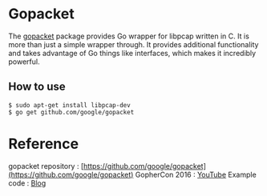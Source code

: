 # Gopacket
The [gopacket](https://github.com/google/gopacket) package provides Go wrapper for libpcap written in C. It is more than just a simple wrapper through. It provides additional functionality and takes advantage of Go things like interfaces, which makes it incredibly powerful.

## How to use
```
$ sudo apt-get install libpcap-dev
$ go get github.com/google/gopacket
```

# Reference
gopacket repository : [https://github.com/google/gopacket](https://github.com/google/gopacket)
GopherCon 2016 : [YouTube](https://youtu.be/APDnbmTKjgM)
Example code : [Blog](https://www.devdungeon.com/content/packet-capture-injection-and-analysis-gopacket)


